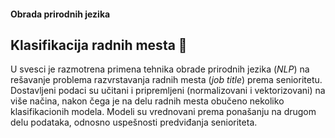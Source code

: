 #### Obrada prirodnih jezika

## Klasifikacija radnih mesta :construction_worker:
U svesci je razmotrena primena tehnika obrade prirodnih jezika (*NLP*) na rešavanje problema razvrstavanja radnih mesta (*job title*) prema senioritetu. Dostavljeni podaci su učitani i pripremljeni (normalizovani i vektorizovani) na više načina, nakon čega je na delu radnih mesta obučeno nekoliko klasifikacionih modela. Modeli su vrednovani prema ponašanju na drugom delu podataka, odnosno uspešnosti predviđanja senioriteta.